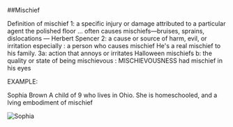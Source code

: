 ##Mischief

Definition of mischief
1: a specific injury or damage attributed to a particular agent
the polished floor … often causes mischiefs—bruises, sprains, dislocations
— Herbert Spencer
2: a cause or source of harm, evil, or irritation
especially : a person who causes mischief
He's a real mischief to his family.
3a: action that annoys or irritates
Halloween mischiefs
b: the quality or state of being mischievous : MISCHIEVOUSNESS
had mischief in his eyes

EXAMPLE:

Sophia Brown
A child of 9 who lives in Ohio. She is homeschooled, and a lving embodiment of mischief

![Sophia](/IsometricRogue/-/IMG-3105.jpg)
